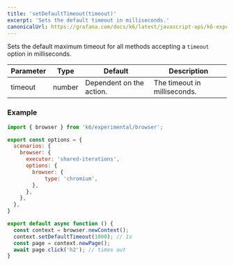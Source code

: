 ```yaml
---
title: 'setDefaultTimeout(timeout)'
excerpt: 'Sets the default timeout in milliseconds.'
canonicalUrl: https://grafana.com/docs/k6/latest/javascript-api/k6-experimental/browser/browsercontext/setdefaulttimeout/
---
```


Sets the default maximum timeout for all methods accepting a `timeout` option in milliseconds.

| Parameter | Type   | Default                  | Description                  |
|-----------|--------|--------------------------|------------------------------|
| timeout   | number | Dependent on the action. | The timeout in milliseconds. |


### Example

<CodeGroup labels={[]}>

```javascript
import { browser } from 'k6/experimental/browser';

export const options = {
  scenarios: {
    browser: {
      executor: 'shared-iterations',
      options: {
        browser: {
            type: 'chromium',
        },
      },
    },
  },
}

export default async function () {
  const context = browser.newContext();
  context.setDefaultTimeout(1000); // 1s
  const page = context.newPage();
  await page.click('h2'); // times out
}
```

</CodeGroup>
